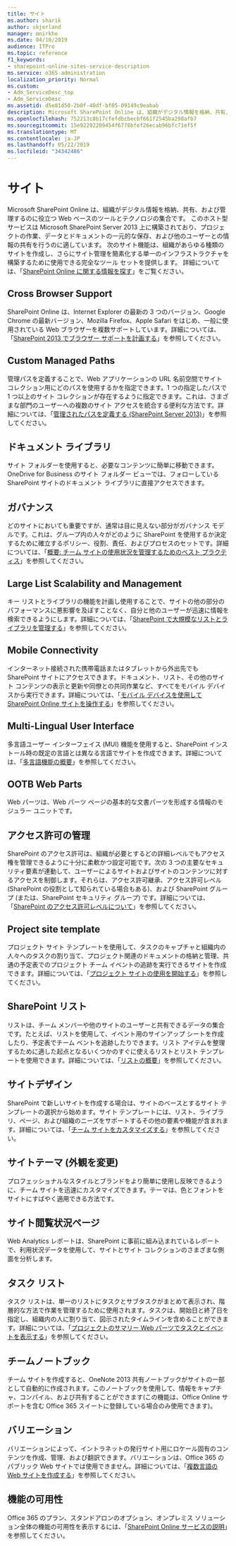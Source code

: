 ```yaml
---
title: サイト
ms.author: sharik
author: skjerland
manager: mnirkhe
ms.date: 04/10/2019
audience: ITPro
ms.topic: reference
f1_keywords:
- sharepoint-online-sites-service-description
ms.service: o365-administration
localization_priority: Normal
ms.custom:
- Adm_ServiceDesc_top
- Adm_ServiceDesc
ms.assetid: d5e81d50-2b0f-40df-bf05-09149c9eabab
description: Microsoft SharePoint Online は、組織がデジタル情報を格納、共有、および管理するのに役立つ Web ベースのツールとテクノロジの集合です。 このホスト型サービスは Microsoft SharePoint Server 2013 上に構築されており、プロジェクトの作業、データとドキュメントの一元的な保存、および他のユーザーとの情報の共有を行うのに適しています。 次のサイト機能は、組織があらゆる種類のサイトを作成し、さらにサイト管理を簡素化する単一のインフラストラクチャを構築するために使用できる完全なツール セットを提供します。 詳細については、「SharePoint Online に関する情報を探す」をご覧ください。
ms.openlocfilehash: 752213c8b17cfefdbcbecbf661f2545ba298afb7
ms.sourcegitcommit: 15e92292209454f6778bfef26ecab96bfc71ef5f
ms.translationtype: MT
ms.contentlocale: ja-JP
ms.lasthandoff: 05/22/2019
ms.locfileid: "34342486"
---
```

# <a name="sites"></a>サイト

Microsoft SharePoint Online は、組織がデジタル情報を格納、共有、および管理するのに役立つ Web ベースのツールとテクノロジの集合です。 このホスト型サービスは Microsoft SharePoint Server 2013 上に構築されており、プロジェクトの作業、データとドキュメントの一元的な保存、および他のユーザーとの情報の共有を行うのに適しています。 次のサイト機能は、組織があらゆる種類のサイトを作成し、さらにサイト管理を簡素化する単一のインフラストラクチャを構築するために使用できる完全なツール セットを提供します。 詳細については、「[SharePoint Online に関する情報を探す](https://support.office.com/Article/Find-content-about-SharePoint-Online-0ff4f5c6-b8b3-4d6a-be9a-99e6dcb9a3b7)」をご覧ください。
  
## <a name="cross-browser-support"></a>Cross Browser Support
<a name="bkmk_CrossBrowserSupport"> </a>

SharePoint Online は、Internet Explorer の最新の 3 つのバージョン、Google Chrome の最新バージョン、Mozilla Firefox、Apple Safari をはじめ、一般に使用されている Web ブラウザーを複数サポートしています。詳細については、「[SharePoint 2013 でブラウザー サポートを計画する](https://go.microsoft.com/fwlink/?LinkId=271048)」を参照してください。
  
## <a name="custom-managed-paths"></a>Custom Managed Paths
<a name="bkmk_CustomManagedPaths"> </a>

管理パスを定義することで、Web アプリケーションの URL 名前空間でサイト コレクション用にどのパスを使用するかを指定できます。1 つの指定したパスで 1 つ以上のサイト コレクションが存在するように指定できます。これは、さまざまな部門のユーザーへの複数のサイト アクセスを統合する便利な方法です。詳細については、「[管理されたパスを定義する (SharePoint Server 2013)](https://go.microsoft.com/fwlink/?LinkId=271049)」を参照してください。
  
## <a name="document-libraries"></a>ドキュメント ライブラリ
<a name="bkmk_SiteFolders"> </a>

サイト フォルダーを使用すると、必要なコンテンツに簡単に移動できます。OneDrive for Business のサイト フォルダー ビューでは、フォローしている SharePoint サイトのドキュメント ライブラリに直接アクセスできます。 
  
## <a name="governance"></a>ガバナンス
<a name="bkmk_Governance"> </a>

どのサイトにおいても重要ですが、通常は目に見えない部分がガバナンス モデルです。これは、グループ内の人々がどのように SharePoint を使用するか決定するために確立するポリシー、役割、責任、およびプロセスのセットです。詳細については、「[概要: チーム サイトの使用状況を管理するためのベスト プラクティス](https://go.microsoft.com/fwlink/?LinkId=271050)」を参照してください。
  
## <a name="large-list-scalability-and-management"></a>Large List Scalability and Management
<a name="bkmk_LargeListScalabilityManagement"> </a>

キー リストとライブラリの機能を計画し使用することで、サイトの他の部分のパフォーマンスに悪影響を及ぼすことなく、自分と他のユーザーが迅速に情報を検索できるようにします。詳細については、「[SharePoint で大規模なリストとライブラリを管理する](https://go.microsoft.com/fwlink/?LinkId=271051)」を参照してください。
  
## <a name="mobile-connectivity"></a>Mobile Connectivity
<a name="bkmk_MobileConnectivity"> </a>

インターネット接続された携帯電話またはタブレットから外出先でも SharePoint サイトにアクセスできます。ドキュメント、リスト、その他のサイト コンテンツの表示と更新や同僚との共同作業など、すべてをモバイル デバイスから実行できます。詳細については、「[モバイル デバイスを使用して SharePoint Online サイトを操作する](https://go.microsoft.com/fwlink/?LinkId=271052)」を参照してください。
  
## <a name="multi-lingual-user-interface"></a>Multi-Lingual User Interface
<a name="bkmk_MultiLingualUserInterface"> </a>

多言語ユーザー インターフェイス (MUI) 機能を使用すると、SharePoint インストール時の既定の言語とは異なる言語でサイトを作成できます。詳細については、「[多言語機能の概要](https://go.microsoft.com/fwlink/?LinkId=271053)」を参照してください。
  
## <a name="ootb-web-parts"></a>OOTB Web Parts
<a name="bkmk_OOTBWebParts"> </a>

Web パーツは、Web パーツ ページの基本的な文書パーツを形成する情報のモジュラー ユニットです。
  
## <a name="permissions-management"></a>アクセス許可の管理
<a name="bkmk_PermissionsManagement"> </a>

SharePoint のアクセス許可は、組織が必要とするどの詳細レベルでもアクセス権を管理できるように十分に柔軟かつ設定可能です。次の 3 つの主要なセキュリティ要素が連動して、ユーザーによるサイトおよびサイトのコンテンツに対するアクセスを制御します。それらは、アクセス許可継承、アクセス許可レベル (SharePoint の役割として知られている場合もある)、および SharePoint グループ (または、SharePoint セキュリティ グループ) です。詳細については、「[SharePoint のアクセス許可レベルについて](https://go.microsoft.com/fwlink/?LinkId=271054)」を参照してください。
  
## <a name="project-site-template"></a>Project site template
<a name="bkmk_Projectsitetemplate"> </a>

プロジェクト サイト テンプレートを使用して、タスクのキャプチャと組織内の人々へのタスクの割り当て、プロジェクト関連のドキュメントの格納と管理、共通の予定表でのプロジェクト チーム イベントの追跡を実行できるサイトを作成できます。詳細については、「[プロジェクト サイトの使用を開始する](https://go.microsoft.com/fwlink/?LinkId=271228)」を参照してください。
  
## <a name="sharepoint-lists"></a>SharePoint リスト
<a name="bkmk_SharePointLists"> </a>

リストは、チーム メンバーや他のサイトのユーザーと共有できるデータの集合です。たとえば、リストを使用して、イベント用のサインアップ シートを作成したり、予定表でチーム ベントを追跡したりできます。リスト アイテムを整理するために適した起点となるいくつかのすぐに使えるリストとリスト テンプレートを使用できます。詳細については、「[リストの概要](https://go.microsoft.com/fwlink/?LinkId=271056)」を参照してください。
  
## <a name="site-designs"></a>サイトデザイン
<a name="bkmk_Templates"> </a>

SharePoint で新しいサイトを作成する場合は、サイトのベースとするサイト テンプレートの選択から始めます。サイト テンプレートには、リスト、ライブラリ、ページ、および組織のニーズをサポートするその他の要素や機能が含まれます。詳細については、「[チーム サイトをカスタマイズする](https://go.microsoft.com/fwlink/?LinkId=271058)」を参照してください。
  
## <a name="site-themes-change-the-look"></a>サイトテーマ (外観を変更)
<a name="bkmk_Themes"> </a>

プロフェッショナルなスタイルとブランドをより簡単に使用し反映できるように、チーム サイトを迅速にカスタマイズできます。テーマは、色とフォントをサイトにすばやく適用できる方法です。
  
## <a name="site-usage-page"></a>サイト閲覧状況ページ
<a name="bkmk_UsageAnalytics"> </a>

Web Analytics レポートは、SharePoint に事前に組み込まれているレポートで、利用状況データを使用して、サイトとサイト コレクションのさまざまな側面を分析します。 
  
## <a name="task-list"></a>タスク リスト
<a name="bkmk_Tasklist"> </a>

タスク リストは、単一のリストにタスクとサブタスクがまとめて表示され、階層的な方法で作業を管理するために使用されます。タスクは、開始日と終了日を指定し、組織内の人に割り当て、図示されたタイムラインを含めることができます。詳細については、「[プロジェクトのサマリー Web パーツでタスクとイベントを表示する](https://go.microsoft.com/fwlink/?LinkId=271230)」を参照してください。
  
## <a name="team-notebook"></a>チームノートブック
<a name="bkmk_TeamSiteNotebook"> </a>

チーム サイトを作成すると、OneNote 2013 共有ノートブックがサイトの一部として自動的に作成されます。このノートブックを使用して、情報をキャプチャ、コンパイル、および共有することができます(この機能は、Office Online サポートを含む Office 365 スイートに登録している場合のみ使用できます)。
  
## <a name="variations"></a>バリエーション
<a name="bkmk_Variations"> </a>

バリエーションによって、イントラネットの発行サイト用にロケール固有のコンテンツを作成、管理、および翻訳できます。バリエーションは、Office 365 のパブリック Web サイトでは使用できません。詳細については、「[複数言語の Web サイトを作成する](https://go.microsoft.com/fwlink/?LinkId=272921)」を参照してください。
  
## <a name="feature-availability"></a>機能の可用性
<a name="bkmk_Variations"> </a>

Office 365 のプラン、スタンドアロンのオプション、オンプレミス ソリューション全体の機能の可用性を表示するには、「[SharePoint Online サービスの説明](sharepoint-online-service-description.md)」を参照してください。
  

